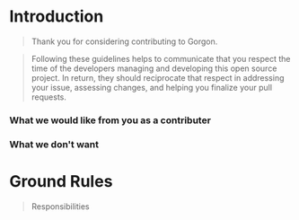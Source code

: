 # Introduction

>Thank you for considering contributing to Gorgon. 

>Following these guidelines helps to communicate that you respect the time of the developers managing and developing this open source project. In return, they should reciprocate that respect in addressing your issue, assessing changes, and helping you finalize your pull requests.

### What we would like from you as a contributer


### What we don't want


# Ground Rules

> Responsibilities